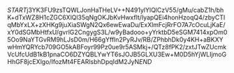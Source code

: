 $START$j3YK3FU9zsTQWLJonHaTHeLV++N491ylYlQlCzV55/gMu/cabZ1h/bhK+dTxWZ8H1cZGC6XlQl35qNgOKJbKvHwxflt/lyapQEi4honHzoqQ4/zbyCTIqMbYxLX+zXHKg9juXiaSWgN2Qx6ewEwaDu/ExXlmFcjRrFO7A7cOcuLjKaE/xY0dSGMbHtfxU/gvrlG2CngygS3L/w9yBadooo+yYrktbD5eSGM7414xpOm05Oo9NaYTGvRM9hLJsD0m/H66gYffln2PyRJv/RB/ZPhbhDk0y4KH+aBKXYwHmYQRYcb709GO5kABFoyr99Pz0ue9r5ASMkj+/QTz8fPK2/zxtJTwZUcmkVcUfcUdB1kB1pnaCO6DZYQBLYwYT6sJOJB5GLXU3Ew+M0D5hYjWLIjmoGHhGF8jcEXlgo/IfozMt4FEARlsbhDpqIdM2JyN$END$